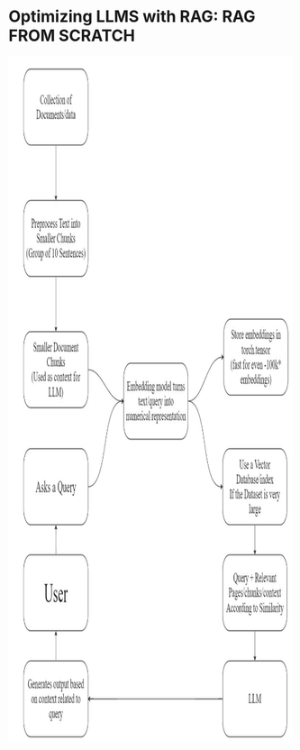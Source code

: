 # Optimizing LLMS with RAG: RAG FROM SCRATCH

<p align="center">
  <img src="RAG.jpg" alt="Basic working" width="1201" height="1219">
</p>

